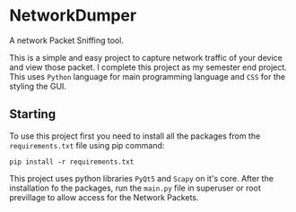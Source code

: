 # NetworkDumper
A network Packet Sniffing tool.

This is a simple and easy project to capture network traffic of your device and view those packet. I complete this project as my semester end project.
This uses `Python` language for main programming language and `CSS` for the styling the GUI.

## Starting
To use this project first you need to install all the packages from the `requirements.txt` file using pip command:

    pip install -r requirements.txt

This project uses python libraries `PyQt5` and `Scapy` on it's core. After the installation fo the packages, run the `main.py` file in superuser or root previllage to allow access for the Network Packets.
